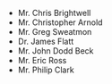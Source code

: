* Mr. Chris Brightwell
* Mr. Christopher Arnold
* Mr. Greg Sweatmon
* Dr. James Flatt
* Mr. John Dodd Beck
* Mr. Eric Ross
* Mr. Philip Clark
